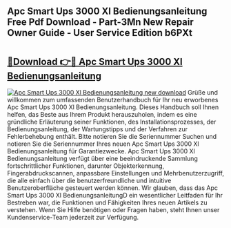 ## Apc Smart Ups 3000 Xl Bedienungsanleitung Free Pdf Download - Part-3Mn New Repair Owner Guide - User Service Edition b6PXt

# <h2><a href="http://df3tj2.blite.top/?on=Apc+Smart+Ups+3000+Xl+Bedienungsanleitung">🔗Download 👉🔴 Apc Smart Ups 3000 Xl Bedienungsanleitung</a></h2>

[![Apc Smart Ups 3000 Xl Bedienungsanleitung new download](https://i.imgur.com/lujVjoI.png)](http://df3tj2.blite.top/?on=Apc+Smart+Ups+3000+Xl+Bedienungsanleitung)
Grüße und willkommen zum umfassenden Benutzerhandbuch für Ihr neu erworbenes Apc Smart Ups 3000 Xl Bedienungsanleitung. Dieses Handbuch soll Ihnen helfen, das Beste aus Ihrem Produkt herauszuholen, indem es eine gründliche Erläuterung seiner Funktionen, des Installationsprozesses, der Bedienungsanleitung, der Wartungstipps und der Verfahren zur Fehlerbehebung enthält. Bitte notieren Sie die Seriennummer Suchen und notieren Sie die Seriennummer Ihres neuen Apc Smart Ups 3000 Xl Bedienungsanleitung für Garantiezwecke. Apc Smart Ups 3000 Xl Bedienungsanleitung verfügt über eine beeindruckende Sammlung fortschrittlicher Funktionen, darunter Objekterkennung, Fingerabdruckscannen, anpassbare Einstellungen und Mehrbenutzerzugriff, die alle einfach über die benutzerfreundliche und intuitive Benutzeroberfläche gesteuert werden können. Wir glauben, dass das Apc Smart Ups 3000 Xl BedienungsanleitungD ein wesentlicher Leitfaden für Ihr Bestreben war, die Funktionen und Fähigkeiten Ihres neuen Artikels zu verstehen. Wenn Sie Hilfe benötigen oder Fragen haben, steht Ihnen unser Kundenservice-Team jederzeit zur Verfügung.
